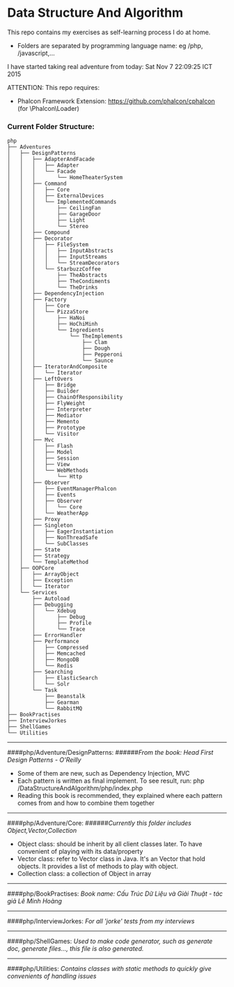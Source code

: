 # Data Structure And Algorithm

This repo contains my exercises as self-learning process I do at home.
  - Folders are separated by programming language name: eg /php, /javascript,...

I have started taking real adventure from today: Sat Nov  7 22:09:25 ICT 2015


ATTENTION:
This repo requires:  
 - Phalcon Framework Extension: https://github.com/phalcon/cphalcon (for \Phalcon\Loader)
 

### Current Folder Structure:

```
php
├── Adventures
│   ├── DesignPatterns
│   │   ├── AdapterAndFacade
│   │   │   ├── Adapter
│   │   │   └── Facade
│   │   │       └── HomeTheaterSystem
│   │   ├── Command
│   │   │   ├── Core
│   │   │   ├── ExternalDevices
│   │   │   └── ImplementedCommands
│   │   │       ├── CeilingFan
│   │   │       ├── GarageDoor
│   │   │       ├── Light
│   │   │       └── Stereo
│   │   ├── Compound
│   │   ├── Decorator
│   │   │   ├── FileSystem
│   │   │   │   ├── InputAbstracts
│   │   │   │   ├── InputStreams
│   │   │   │   └── StreamDecorators
│   │   │   └── StarbuzzCoffee
│   │   │       ├── TheAbstracts
│   │   │       ├── TheCondiments
│   │   │       └── TheDrinks
│   │   ├── DependencyInjection
│   │   ├── Factory
│   │   │   ├── Core
│   │   │   └── PizzaStore
│   │   │       ├── HaNoi
│   │   │       ├── HoChiMinh
│   │   │       └── Ingredients
│   │   │           └── TheImplements
│   │   │               ├── Clam
│   │   │               ├── Dough
│   │   │               ├── Pepperoni
│   │   │               └── Saunce
│   │   ├── IteratorAndComposite
│   │   │   └── Iterator
│   │   ├── LeftOvers
│   │   │   ├── Bridge
│   │   │   ├── Builder
│   │   │   ├── ChainOfResponsibility
│   │   │   ├── FlyWeight
│   │   │   ├── Interpreter
│   │   │   ├── Mediator
│   │   │   ├── Memento
│   │   │   ├── Prototype
│   │   │   └── Visitor
│   │   ├── Mvc
│   │   │   ├── Flash
│   │   │   ├── Model
│   │   │   ├── Session
│   │   │   ├── View
│   │   │   └── WebMethods
│   │   │       └── Http
│   │   ├── Observer
│   │   │   ├── EventManagerPhalcon
│   │   │   ├── Events
│   │   │   ├── Observer
│   │   │   │   └── Core
│   │   │   └── WeatherApp
│   │   ├── Proxy
│   │   ├── Singleton
│   │   │   ├── EagerInstantiation
│   │   │   ├── NonThreadSafe
│   │   │   └── SubClasses
│   │   ├── State
│   │   ├── Strategy
│   │   └── TemplateMethod
│   ├── OOPCore
│   │   ├── ArrayObject
│   │   ├── Exception
│   │   └── Iterator
│   └── Services
│       ├── Autoload
│       ├── Debugging
│       │   └── Xdebug
│       │       ├── Debug
│       │       ├── Profile
│       │       └── Trace
│       ├── ErrorHandler
│       ├── Performance
│       │   ├── Compressed
│       │   ├── Memcached
│       │   ├── MongoDB
│       │   └── Redis
│       ├── Searching
│       │   ├── ElasticSearch
│       │   └── Solr
│       └── Task
│           ├── Beanstalk
│           ├── Gearman
│           └── RabbitMQ
├── BookPractises
├── InterviewJorkes
├── ShellGames
└── Utilities

```




------------------

####php/Adventure/DesignPatterns: 
######*From the book: Head First Design Patterns - O'Reilly*
- Some of them are new, such as Dependency Injection, MVC
- Each pattern is written as final implement. To see result, run: php /DataStructureAndAlgorithm/php/index.php
- Reading this book is recommended, they explained where each pattern comes from and how to combine them together

------------------

####php/Adventure/Core: 
######*Currently this folder includes Object,Vector,Collection*
- Object class: should be inherit by all client classes later. To have convenient of playing with its data/property
- Vector class: refer to Vector class in Java. It's an Vector that hold objects. It provides a list of methods to play with object. 
- Collection class: a collection of Object in array

------------------

####php/BookPractises: 
*Book name: Cấu Trúc Dữ Liệu và Giải Thuật - tác giả Lê Minh Hoàng*

------------------

####php/InterviewJorkes: 
*For all 'jorke' tests from my interviews*

------------------

####php/ShellGames: 
*Used to make code generator, such as generate doc, generate files..., this file is also generated.*

------------------

####php/Utilities: 
*Contains classes with static methods to quickly give convenients of handling issues*

